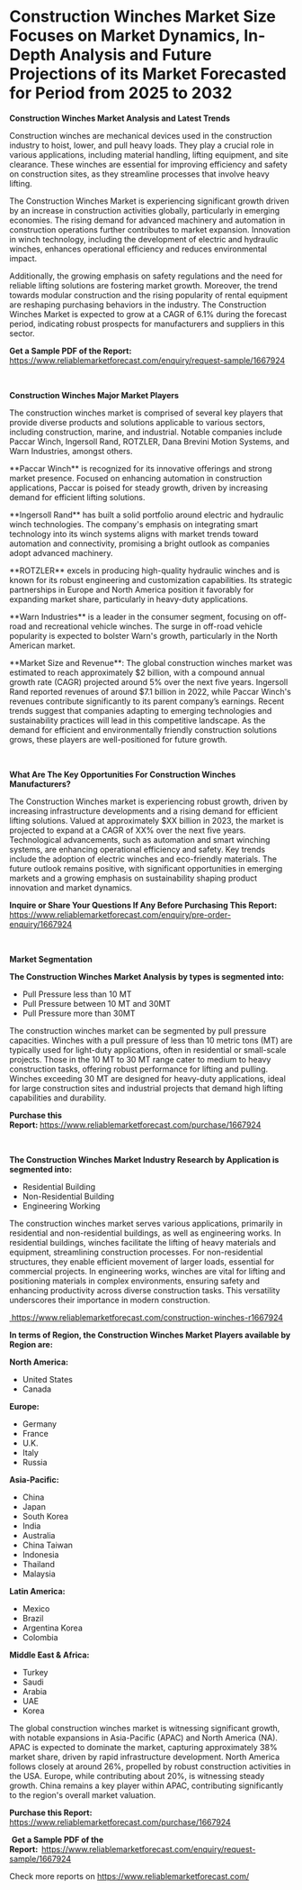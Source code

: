 <p><h1>Construction Winches Market Size Focuses on Market Dynamics, In-Depth Analysis and Future Projections of its Market Forecasted for Period from 2025 to 2032</h1></p><p><strong>Construction Winches Market Analysis and Latest Trends</strong></p>
<p><p>Construction winches are mechanical devices used in the construction industry to hoist, lower, and pull heavy loads. They play a crucial role in various applications, including material handling, lifting equipment, and site clearance. These winches are essential for improving efficiency and safety on construction sites, as they streamline processes that involve heavy lifting.</p><p>The Construction Winches Market is experiencing significant growth driven by an increase in construction activities globally, particularly in emerging economies. The rising demand for advanced machinery and automation in construction operations further contributes to market expansion. Innovation in winch technology, including the development of electric and hydraulic winches, enhances operational efficiency and reduces environmental impact. </p><p>Additionally, the growing emphasis on safety regulations and the need for reliable lifting solutions are fostering market growth. Moreover, the trend towards modular construction and the rising popularity of rental equipment are reshaping purchasing behaviors in the industry. The Construction Winches Market is expected to grow at a CAGR of 6.1% during the forecast period, indicating robust prospects for manufacturers and suppliers in this sector.</p></p>
<p><strong>Get a Sample PDF of the Report:&nbsp;</strong> <a href="https://www.reliablemarketforecast.com/enquiry/request-sample/1667924?utm_campaign=3108&utm_medium=2&utm_source=Github&utm_content=ia&utm_term=07032025&utm_id=construction-winches">https://www.reliablemarketforecast.com/enquiry/request-sample/1667924</a></p>
<p>&nbsp;</p>
<p><strong>Construction Winches Major Market Players</strong></p>
<p><p>The construction winches market is comprised of several key players that provide diverse products and solutions applicable to various sectors, including construction, marine, and industrial. Notable companies include Paccar Winch, Ingersoll Rand, ROTZLER, Dana Brevini Motion Systems, and Warn Industries, amongst others.</p><p>**Paccar Winch** is recognized for its innovative offerings and strong market presence. Focused on enhancing automation in construction applications, Paccar is poised for steady growth, driven by increasing demand for efficient lifting solutions. </p><p>**Ingersoll Rand** has built a solid portfolio around electric and hydraulic winch technologies. The company's emphasis on integrating smart technology into its winch systems aligns with market trends toward automation and connectivity, promising a bright outlook as companies adopt advanced machinery.</p><p>**ROTZLER** excels in producing high-quality hydraulic winches and is known for its robust engineering and customization capabilities. Its strategic partnerships in Europe and North America position it favorably for expanding market share, particularly in heavy-duty applications.</p><p>**Warn Industries** is a leader in the consumer segment, focusing on off-road and recreational vehicle winches. The surge in off-road vehicle popularity is expected to bolster Warn's growth, particularly in the North American market.</p><p>**Market Size and Revenue**: The global construction winches market was estimated to reach approximately $2 billion, with a compound annual growth rate (CAGR) projected around 5% over the next five years. Ingersoll Rand reported revenues of around $7.1 billion in 2022, while Paccar Winch's revenues contribute significantly to its parent company’s earnings. Recent trends suggest that companies adapting to emerging technologies and sustainability practices will lead in this competitive landscape. As the demand for efficient and environmentally friendly construction solutions grows, these players are well-positioned for future growth.</p></p>
<p>&nbsp;</p>
<p><strong>What Are The Key Opportunities For Construction Winches Manufacturers?</strong></p>
<p><p>The Construction Winches market is experiencing robust growth, driven by increasing infrastructure developments and a rising demand for efficient lifting solutions. Valued at approximately $XX billion in 2023, the market is projected to expand at a CAGR of XX% over the next five years. Technological advancements, such as automation and smart winching systems, are enhancing operational efficiency and safety. Key trends include the adoption of electric winches and eco-friendly materials. The future outlook remains positive, with significant opportunities in emerging markets and a growing emphasis on sustainability shaping product innovation and market dynamics.</p></p>
<p><strong>Inquire or Share Your Questions If Any Before Purchasing This Report:</strong> <a href="https://www.reliablemarketforecast.com/enquiry/pre-order-enquiry/1667924?utm_campaign=3108&utm_medium=2&utm_source=Github&utm_content=ia&utm_term=07032025&utm_id=construction-winches">https://www.reliablemarketforecast.com/enquiry/pre-order-enquiry/1667924</a></p>
<p>&nbsp;</p>
<p><strong>Market Segmentation</strong></p>
<p><strong>The Construction Winches Market Analysis by types is segmented into:</strong></p>
<p><ul><li>Pull Pressure less than 10 MT</li><li>Pull Pressure between 10 MT and 30MT</li><li>Pull Pressure more than 30MT</li></ul></p>
<p><p>The construction winches market can be segmented by pull pressure capacities. Winches with a pull pressure of less than 10 metric tons (MT) are typically used for light-duty applications, often in residential or small-scale projects. Those in the 10 MT to 30 MT range cater to medium to heavy construction tasks, offering robust performance for lifting and pulling. Winches exceeding 30 MT are designed for heavy-duty applications, ideal for large construction sites and industrial projects that demand high lifting capabilities and durability.</p></p>
<p><strong>Purchase this Report:&nbsp;</strong><a href="https://www.reliablemarketforecast.com/purchase/1667924?utm_campaign=3108&utm_medium=2&utm_source=Github&utm_content=ia&utm_term=07032025&utm_id=construction-winches">https://www.reliablemarketforecast.com/purchase/1667924</a></p>
<p>&nbsp;</p>
<p><strong>The Construction Winches Market Industry Research by Application is segmented into:</strong></p>
<p><ul><li>Residential Building</li><li>Non-Residential Building</li><li>Engineering Working</li></ul></p>
<p><p>The construction winches market serves various applications, primarily in residential and non-residential buildings, as well as engineering works. In residential buildings, winches facilitate the lifting of heavy materials and equipment, streamlining construction processes. For non-residential structures, they enable efficient movement of larger loads, essential for commercial projects. In engineering works, winches are vital for lifting and positioning materials in complex environments, ensuring safety and enhancing productivity across diverse construction tasks. This versatility underscores their importance in modern construction.</p></p>
<p><a href="https://www.reliablemarketforecast.com/construction-winches-r1667924?utm_campaign=3108&utm_medium=2&utm_source=Github&utm_content=ia&utm_term=07032025&utm_id=construction-winches">&nbsp;https://www.reliablemarketforecast.com/construction-winches-r1667924</a></p>
<p><strong>In terms of Region, the Construction Winches Market Players available by Region are:</strong></p>
<p>
    <p> <strong> North America: </strong>
        <ul>
            <li>United States</li>
            <li>Canada</li>
        </ul>
        </p> 
    <p> <strong> Europe: </strong>
        <ul>
            <li>Germany</li>
            <li>France</li>
            <li>U.K.</li>
            <li>Italy</li>
            <li>Russia</li>
        </ul>
        </p> 
    <p> <strong> Asia-Pacific: </strong>
        <ul>
            <li>China</li>
            <li>Japan</li>
            <li>South Korea</li>
            <li>India</li>
            <li>Australia</li>
            <li>China Taiwan</li>
            <li>Indonesia</li>
            <li>Thailand</li>
            <li>Malaysia</li>
        </ul>
        </p> 
    <p> <strong> Latin America: </strong>
        <ul>
            <li>Mexico</li>
            <li>Brazil</li>
            <li>Argentina Korea</li>
            <li>Colombia</li>
        </ul>
        </p> 
    <p> <strong> Middle East & Africa: </strong>
        <ul>
            <li>Turkey</li>
            <li>Saudi</li>
            <li>Arabia</li>
            <li>UAE</li>
            <li>Korea</li>
        </ul>
    </p>
    </p>
<p><p>The global construction winches market is witnessing significant growth, with notable expansions in Asia-Pacific (APAC) and North America (NA). APAC is expected to dominate the market, capturing approximately 38% market share, driven by rapid infrastructure development. North America follows closely at around 26%, propelled by robust construction activities in the USA. Europe, while contributing about 20%, is witnessing steady growth. China remains a key player within APAC, contributing significantly to the region's overall market valuation.</p></p>
<p><strong>Purchase this Report: </strong><a href="https://www.reliablemarketforecast.com/purchase/1667924?utm_campaign=3108&utm_medium=2&utm_source=Github&utm_content=ia&utm_term=07032025&utm_id=construction-winches">https://www.reliablemarketforecast.com/purchase/1667924</a></p>
<p>&nbsp;<strong>Get a Sample PDF of the Report:&nbsp;&nbsp;</strong><a href="https://www.reliablemarketforecast.com/enquiry/request-sample/1667924?utm_campaign=3108&utm_medium=2&utm_source=Github&utm_content=ia&utm_term=07032025&utm_id=construction-winches">https://www.reliablemarketforecast.com/enquiry/request-sample/1667924</a></p>
<p><strong></strong></p>
<p>Check more reports on <a href="https://www.reliablemarketforecast.com/?utm_campaign=3108&utm_medium=2&utm_source=Github&utm_content=ia&utm_term=07032025&utm_id=construction-winches">https://www.reliablemarketforecast.com/</a></p>